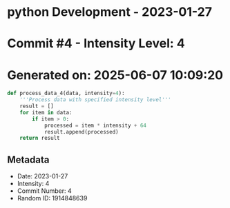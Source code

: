 ﻿# python Development - 2023-01-27
# Commit #4 - Intensity Level: 4
# Generated on: 2025-06-07 10:09:20
```python
def process_data_4(data, intensity=4):
    '''Process data with specified intensity level'''
    result = []
    for item in data:
        if item > 0:
            processed = item * intensity + 64
            result.append(processed)
    return result
```
## Metadata
- Date: 2023-01-27
- Intensity: 4
- Commit Number: 4
- Random ID: 1914848639
